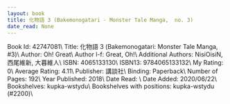 ```yaml
---
layout: book
title: 化物語 3 (Bakemonogatari - Monster Tale Manga,  no. 3)
date_read: None
---
```


Book Id: 42747081\ 
Title: 化物語 3 (Bakemonogatari: Monster Tale Manga, #3)\ 
Author: Oh! Great\ 
Author l-f: Great, Oh!\ 
Additional Authors: NisiOisiN, 西尾維新, 大暮維人\ 
ISBN: 4065133130\ 
ISBN13: 9784065133132\ 
My Rating: 0\ 
Average Rating: 4.11\ 
Publisher: 講談社\ 
Binding: Paperback\ 
Number of Pages: 192\ 
Year Published: 2018\ 
Date Read: \ 
Date Added: 2020/06/22\ 
Bookshelves: kupka-wstydu\ 
Bookshelves with positions: kupka-wstydu (#2200)\ 

